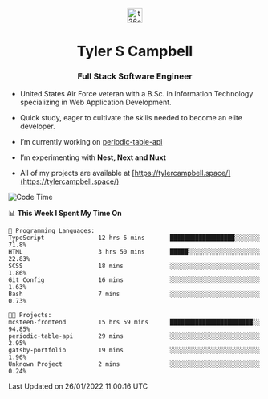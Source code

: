 <p align="center">
<a href="https://www.linkedin.com/in/t36campbell" target="blank"><img align="center" src="https://ik.imagekit.io/t36campbell/Portfolio/linkedin.png.original_m8bbGgPh6.png" alt="t36campbell" height="30" width="30" /></a>
</p>
<h1 align="center">Tyler S Campbell</h1>
<h3 align="center">Full Stack Software Engineer</h3>

* United States Air Force veteran with a B.Sc. in Information Technology specializing in Web Application Development. 

* Quick study, eager to cultivate the skills needed to become an elite developer.

* I’m currently working on [periodic-table-api](https://github.com/t36campbell/periodic-table-api)

* I’m experimenting with **Nest, Next and Nuxt**

* All of my projects are available at [https://tylercampbell.space/](https://tylercampbell.space/)

<!--START_SECTION:waka-->
![Code Time](http://img.shields.io/badge/Code%20Time-1%2C361%20hrs%2038%20mins-blue)

📊 **This Week I Spent My Time On** 

```text
💬 Programming Languages: 
TypeScript               12 hrs 6 mins       ██████████████████░░░░░░░   71.8% 
HTML                     3 hrs 50 mins       █████░░░░░░░░░░░░░░░░░░░░   22.83% 
SCSS                     18 mins             ░░░░░░░░░░░░░░░░░░░░░░░░░   1.86% 
Git Config               16 mins             ░░░░░░░░░░░░░░░░░░░░░░░░░   1.63% 
Bash                     7 mins              ░░░░░░░░░░░░░░░░░░░░░░░░░   0.73%

🐱‍💻 Projects: 
mcsteen-frontend         15 hrs 59 mins      ███████████████████████░░   94.85% 
periodic-table-api       29 mins             ░░░░░░░░░░░░░░░░░░░░░░░░░   2.95% 
gatsby-portfolio         19 mins             ░░░░░░░░░░░░░░░░░░░░░░░░░   1.96% 
Unknown Project          2 mins              ░░░░░░░░░░░░░░░░░░░░░░░░░   0.24%

```


 Last Updated on 26/01/2022 11:00:16 UTC
<!--END_SECTION:waka-->
